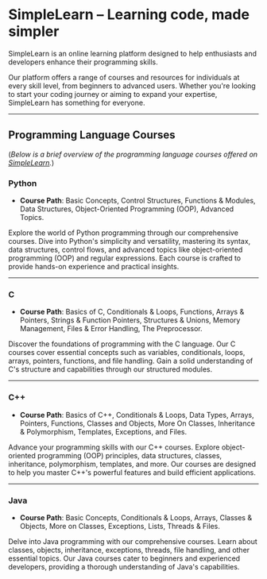 # SimpleLearn – Learning code, made simpler

SimpleLearn is an online learning platform designed to help enthusiasts and developers enhance their programming skills. 

Our platform offers a range of courses and resources for individuals at every skill level, from beginners to advanced users. Whether you're looking to start your coding journey or aiming to expand your expertise, SimpleLearn has something for everyone.

---

## Programming Language Courses

(_Below is a brief overview of the programming language courses offered on [SimpleLearn](simplelearn.local)._)

### Python
- **Course Path**: Basic Concepts, Control Structures, Functions & Modules, Data Structures, Object-Oriented Programming (OOP), Advanced Topics.

Explore the world of Python programming through our comprehensive courses. Dive into Python's simplicity and versatility, mastering its syntax, data structures, control flows, and advanced topics like object-oriented programming (OOP) and regular expressions. Each course is crafted to provide hands-on experience and practical insights.

---

### C
- **Course Path**: Basics of C, Conditionals & Loops, Functions, Arrays & Pointers, Strings & Function Pointers, Structures & Unions, Memory Management, Files & Error Handling, The Preprocessor.

Discover the foundations of programming with the C language. Our C courses cover essential concepts such as variables, conditionals, loops, arrays, pointers, functions, and file handling. Gain a solid understanding of C's structure and capabilities through our structured modules.

---

### C++
- **Course Path**: Basics of C++, Conditionals & Loops, Data Types, Arrays, Pointers, Functions, Classes and Objects, More On Classes, Inheritance & Polymorphism, Templates, Exceptions, and Files.

Advance your programming skills with our C++ courses. Explore object-oriented programming (OOP) principles, data structures, classes, inheritance, polymorphism, templates, and more. Our courses are designed to help you master C++'s powerful features and build efficient applications.

---

### Java
- **Course Path**: Basic Concepts, Conditionals & Loops, Arrays, Classes & Objects, More on Classes, Exceptions, Lists, Threads & Files.

Delve into Java programming with our comprehensive courses. Learn about classes, objects, inheritance, exceptions, threads, file handling, and other essential topics. Our Java courses cater to beginners and experienced developers, providing a thorough understanding of Java's capabilities.
